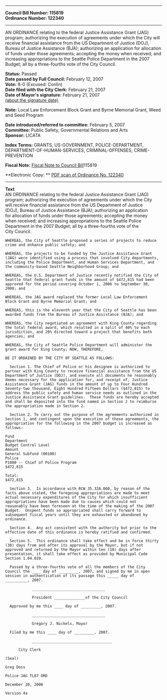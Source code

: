 * * * * *  
  
**Council Bill Number: [](#h0)[](#h2)115819**   
**Ordinance Number: 122340**  
  
* * * * *  
  
AN ORDINANCE relating to the federal Justice Assistance Grant (JAG) program; authorizing the execution of agreements under which the City will receive financial assistance from the US Department of Justice (DOJ), Bureau of Justice Assistance (BJA); authorizing an application for allocation of funds under those agreements; accepting the money when received; and increasing appropriations to the Seattle Police Department in the 2007 Budget; all by a three-fourths vote of the City Council.  
  
**Status:** Passed   
**Date passed by Full Council:** February 12, 2007   
**Vote:** 8-0 (Excused: Conlin)   
**Date filed with the City Clerk:** February 21, 2007   
**Date of Mayor's signature:** February 21, 2007   
[(about the signature date)](/~public/approvaldate.htm)   
  
**Note:** Local Law Enforcement Block Grant and Byrne Memorial Grant, Weed and Seed Program  
  
  
**Date introduced/referred to committee:** February 5, 2007   
**Committee:** Public Safety, Governmental Relations and Arts   
**Sponsor:** LICATA   
  
**Index Terms:** GRANTS, US-GOVERNMENT, POLICE-DEPARTMENT, DEPARTMENT-OF-HUMAN-SERVICES, CRIMINAL-OFFENSES, CRIME-PREVENTION  
  
**Fiscal Note:** [Fiscal Note to Council Bill](http://clerk.seattle.gov/~public/fnote/115819.htm)[](#h1)[](#h3)115819  
  
**Electronic Copy: ** [PDF scan of Ordinance No. 122340](/~archives/Ordinances/Ord_122340.pdf)  
  
* * * * *  
  
**Text**  
    AN ORDINANCE relating to the federal Justice Assistance Grant (JAG)  
    program; authorizing the execution of agreements under which the City  
    will receive financial assistance from the US Department of Justice  
    (DOJ), Bureau of Justice Assistance (BJA); authorizing an application  
    for allocation of funds under those agreements; accepting the money  
    when received; and increasing appropriations to the Seattle Police  
    Department in the 2007 Budget; all by a three-fourths vote of the  
    City Council.  
  
    WHEREAS, the City of Seattle proposed a series of projects to reduce  
    crime and enhance public safety; and  
  
    WHEREAS, the projects to be funded by the Justice Assistance Grant  
    (JAG) were identified using a process that involved City departments,  
    including the Police Department, and Human Services Department, and  
    the community-based Seattle Neighborhood Group; and  
  
    WHEREAS, the U.S. Department of Justice recently notified the City of  
    Seattle that federal grant funds in the amount of $472,815 had been  
    approved for the period covering October 1, 2006 to September 30,  
    2008; and  
  
    WHEREAS, the JAG award replaced the former Local Law Enforcement  
    Block Grant and Byrne Memorial Grant; and  
  
    WHEREAS, this is the eleventh year that the City of Seattle has been  
    awarded funds from the Bureau of Justice Assistance (BJA); and  
  
    WHEREAS, the City negotiated an agreement with King County regarding  
    the total federal award, which resulted in a split of 40% to each  
    jurisdiction, and 20% directed toward a project that benefits both  
    agencies; and  
  
    WHEREAS, the City of Seattle Police Department will administer the  
    grant award for King County; NOW, THEREFORE,  
  
    BE IT ORDAINED BY THE CITY OF SEATTLE AS FOLLOWS:  
  
      Section 1. The Chief of Police or his designee is authorized to  
    partner with King County to receive financial assistance from the US  
    Department of Justice (DOJ), and execute all documents he reasonably  
    deems necessary for the application for, and receipt of, Justice  
    Assistance Grant (JAG) funds in the amount of up to Four Hundred Seventy-two thousand, Eight Hundred Fifteen Dollars ($472,815) to  
    address the public safety and human service needs as outlined in the  
    Justice Assistance Grant guidelines.  These funds are hereby accepted  
    and shall be deposited into the fund named in Section 2 to reimburse  
    the appropriation made in Section 2.  
  
      Section 2. To carry out the purpose of the agreements authorized in  
    Section 1, and contingent upon the execution of those agreements, the  
    appropriation for the following in the 2007 budget is increased as  
    follows:  
  
    Fund  
    Department  
    Budget Control Level  
    Amount  
    General Subfund (00100)  
    Police  
    P1000 -- Chief of Police Program  
    $472,815  
  
    Total:  
    $472,815  
  
      Section 3.  In accordance with RCW 35.32A.060, by reason of the  
    facts above stated, the foregoing appropriations are made to meet  
    actual necessary expenditures of the City for which insufficient  
    appropriations have been made due to causes which could not  
    reasonably have been foreseen at the time of the making of the 2007  
    Budget.  Unspent funds so appropriated shall carry forward to  
    subsequent fiscal years until they are exhausted or abandoned by  
    ordinance.  
  
      Section 4.  Any act consistent with the authority but prior to the  
    effective date of this ordinance is hereby ratified and confirmed.  
  
      Section 5.  This ordinance shall take effect and be in force thirty  
    (30) days from and after its approval by the Mayor, but if not  
    approved and returned by the Mayor within ten (10) days after  
    presentation, it shall take effect as provided by Municipal Code  
    Section 1.04.020.  
  
      Passed by a three-fourths vote of all the members of the City  
    Council the ____ day of _________, 2007, and signed by me in open  
    session in authentication of its passage this _____ day of  
    __________, 2007.  
  
                _________________________________  
  
                President ______________of the City Council  
  
      Approved by me this ____ day of _________, 2007.  
  
                _________________________________  
  
                Gregory J. Nickels, Mayor  
  
      Filed by me this ____ day of _________, 2007.  
  
                ____________________________________  
  
          City Clerk  
  
    (Seal)  
  
    Greg Doss  
  
    Police JAG TL07 ORD  
  
    December 20, 2006  
  
    Version 4a  
